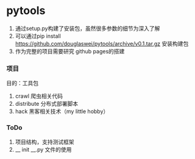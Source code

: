 # pytools
1. 通过setup.py构建了安装包，虽然很多参数的细节为深入了解
2. 可以通过pip install https://github.com/douglaswei/pytools/archive/v0.1.tar.gz 安装构建包
3. 作为完整的项目需要研究 github pages的搭建

### 项目

目的：工具包

1. crawl 爬虫相关代码
2. distribute 分布式部署脚本
3. hack 黑客相关技术（my little hobby）

### ToDo
1. 项目结构，支持测试框架
2. __ init __.py 文件的使用